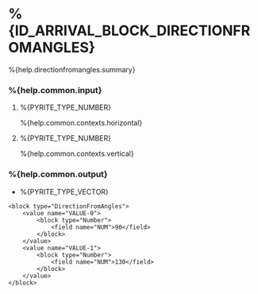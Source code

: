 # %{ID_ARRIVAL_BLOCK_DIRECTIONFROMANGLES}

%{help.directionfromangles.summary}

### %{help.common.input}

1. %{PYRITE_TYPE_NUMBER}

    %{help.common.contexts.horizontal}

2. %{PYRITE_TYPE_NUMBER}

    %{help.common.contexts.vertical}

### %{help.common.output}

-   %{PYRITE_TYPE_VECTOR}

```
<block type="DirectionFromAngles">
    <value name="VALUE-0">
        <block type="Number">
            <field name="NUM">90</field>
        </block>
    </value>
    <value name="VALUE-1">
        <block type="Number">
            <field name="NUM">130</field>
        </block>
    </value>
</block>
```